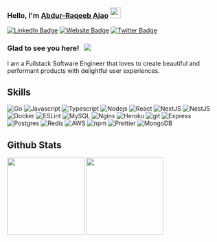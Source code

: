 ### Hello, I'm <a href="https://abdraqeeb.netlify.app" target="_blank">Abdur-Raqeeb Ajao</a> <img src="https://media.giphy.com/media/hvRJCLFzcasrR4ia7z/giphy.gif" width="25px">

<!--
**AbdRaqeeb/AbdRaqeeb** is a ✨ _special_ ✨ repository because its `README.md` (this file) appears on your GitHub profile.

Here are some ideas to get you started:

- 🔭 I’m currently working on ...
- 🌱 I’m currently learning ...
- 👯 I’m looking to collaborate on ...
- 🤔 I’m looking for help with ...
- 💬 Ask me about ...
- 📫 How to reach me: ...
- 😄 Pronouns: ...
- ⚡ Fun fact: ...
-->

[![LinkedIn Badge](https://img.shields.io/badge/-LinkedIn-0e76a8?style=flat-square&logo=Linkedin&logoColor=white)](https://www.linkedin.com/in/abdraqeeb)
[![Website Badge](https://img.shields.io/badge/Website-3b5998?style=flat-square&logo=google-chrome&logoColor=white)](https://abdraqeeb.netlify.app)
[![Twitter Badge](https://img.shields.io/badge/-Twitter-00acee?style=flat-square&logo=Twitter&logoColor=white)](https://twitter.com/Roqmania)

### Glad to see you here! &nbsp; ![](https://visitor-badge.glitch.me/badge?page_id=AbdRaqeeb.AbdRaqeeb)
I am a Fullstack Software Engineer that loves to create beautiful and performant products with delightful user experiences.
## Skills
<p>
  <img alt="Go" src="https://img.shields.io/badge/Go-00ADD8?Go-00ADD8?style=flat-square&logo=go&logoColor=white" />
  <img alt="Javascript" src="https://img.shields.io/badge/-JavaScript-F9A03C?style=flat-square&logo=javascript&logoColor=white" />
  <img alt="Typescript" src="https://img.shields.io/badge/typescript-%23007ACC.svg?style=flat-square&logo=typescript&logoColor=white" />
  <img alt="Nodejs" src="https://img.shields.io/badge/-Nodejs-43853d?style=flat-square&logo=Node.js&logoColor=white" />
  <img alt="React" src="https://img.shields.io/badge/React-20232A?style=flat-square&logo=react" />
  <img alt="NextJS" src="https://img.shields.io/badge/Next-black?style=flat-square&logo=next.js" />
  <img alt="NestJS" src="https://img.shields.io/badge/nestjs-%23E0234E.svg?style=flat-square&logo=nestjs" />
  <img alt="Docker" src="https://img.shields.io/badge/-Docker-46a2f1?style=flat-square&logo=docker&logoColor=white" />
  <img alt="ESLint" src="https://img.shields.io/badge/-ESLint-4930bd?style=flat-square&logo=eslint&logoColor=white" /> 
  <img alt="MySQL" src="https://img.shields.io/badge/-MySQL-31648C?style=flat-square&logo=mysql&logoColor=white" />
  <img alt="Nginx" src="https://img.shields.io/badge/-Nginx-009137?style=flat-square&logo=nginx&logoColor=white" />
  <img alt="Heroku" src="https://img.shields.io/badge/-Heroku-430098?style=flat-square&logo=heroku&logoColor=white" />
  <img alt="git" src="https://img.shields.io/badge/-Git-F05032?style=flat-square&logo=git&logoColor=white" />
  <img alt="Express" src="https://img.shields.io/badge/-Express-EEEEEE?style=flat-square&logo=express&logoColor=black" />
  <img alt="Postgres" src="https://img.shields.io/badge/-Postgres-336690?style=flat-square&logo=postgresql&logoColor=white" />
  <img alt="Redis" src="https://img.shields.io/badge/-Redis-DD0031?style=flat-square&logo=redis&logoColor=white" />
  <img alt="AWS" src="https://img.shields.io/badge/-AWS-232F3E?style=flat-square&logo=aws&logoColor=white" />
  <img alt="npm" src="https://img.shields.io/badge/-NPM-CB3837?style=flat-square&logo=npm&logoColor=white" />
  <img alt="Prettier" src="https://img.shields.io/badge/-Prettier-F7B93E?style=flat-square&logo=prettier&logoColor=white" />
  <img alt="MongoDB" src="https://img.shields.io/badge/-MongoDB-13aa52?style=flat-square&logo=mongodb&logoColor=white" />
</p>


## Github Stats
<p>
  <img height="180em" src="https://github-readme-stats.vercel.app/api?username=AbdRaqeeb&show_icons=true&hide_border=true&&count_private=true&include_all_commits=true" />
  <img height="180em" src="https://github-readme-stats.vercel.app/api/top-langs/?username=AbdRaqeeb&show_icons=true&hide_border=true&layout=compact&langs_count=8"/>
</p>
